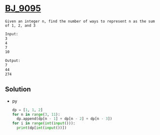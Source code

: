 # [BJ_9095](https://acmicpc.net/problem/9095)

```en
Given an integer n, find the number of ways to represent n as the sum of 1, 2, and 3
```

```txt
Input:
3
4
7
10

Output:
7
44
274
```

## Solution

* py

  ```py
  dp = [1, 1, 2]
  for n in range(3, 11):
    dp.append(dp[n - 1] + dp[n - 2] + dp[n - 3])
  for i in range(int(input())):
    print(dp[int(input())])
  ```
